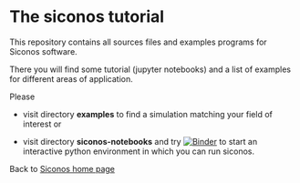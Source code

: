 # The siconos tutorial


This repository contains all sources files and examples programs for Siconos software.


There you will find some tutorial (jupyter notebooks) 
and a list of examples for different areas of application.


Please 

- visit directory **examples** to find a simulation matching your field of interest or

- visit directory **siconos-notebooks** and 
try [![Binder](https://mybinder.org/badge_logo.svg)](https://mybinder.org/v2/gh/https%3A%2F%2Fgricad-gitlab.univ-grenoble-alpes.fr%2Fnonsmooth%2Fsiconos-tutorials.git/master?filepath=siconos-notebooks)
 to start an interactive python environment in which you can run siconos.
 
 

Back to [Siconos home page](https://nonsmooth.gricad-pages.univ-grenoble-alpes.fr/siconos/index.html)

